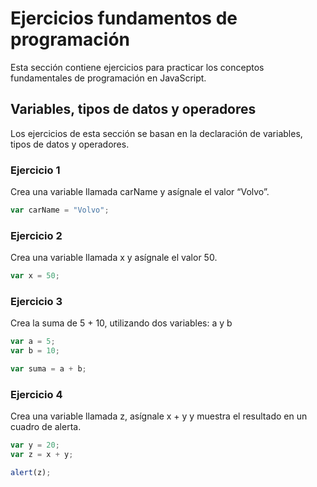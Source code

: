 # Ejercicios fundamentos de programación

Esta sección contiene ejercicios para practicar los conceptos fundamentales de programación en JavaScript.

## Variables, tipos de datos y operadores

Los ejercicios de esta sección se basan en la declaración de variables, tipos de datos y operadores.

### Ejercicio 1

Crea una variable llamada carName y asígnale el valor “Volvo”.

```javascript
var carName = "Volvo";
```

### Ejercicio 2

Crea una variable llamada x y asígnale el valor 50.

```javascript
var x = 50;
```

### Ejercicio 3

Crea la suma de 5 + 10, utilizando dos variables: a y b

```javascript
var a = 5;
var b = 10;

var suma = a + b;
```

### Ejercicio 4

Crea una variable llamada z, asígnale x + y y muestra el resultado en un cuadro de alerta.

```javascript
var y = 20;
var z = x + y;

alert(z);
```
